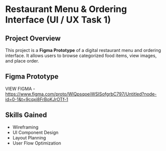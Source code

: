 # Restaurant Menu & Ordering Interface (UI / UX Task 1)
## Project Overview
This project is a **Figma Prototype** of a digital restaurant menu and ordering interface.
It allows users to browse categorized food items, view images, and place order.

## Figma Prototype
VIEW FIGMA - https://www.figma.com/proto/WlQpsqoeiWSISofgrbC797/Untitled?node-id=0-1&t=9cqxi8FrBoKJrOTf-1

## Skills Gained
- Wireframing
- UI Component Design
- Layout Planning
- User Flow Optimization
